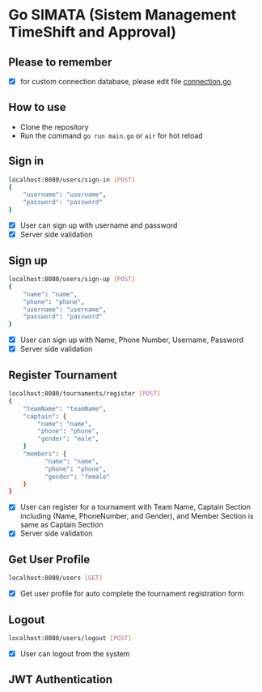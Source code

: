 # Go SIMATA (Sistem Management TimeShift and Approval)

## Please to remember
- [x] for custom connection database, please edit file [connection.go](database%2Fconnection.go)

## How to use
- Clone the repository
- Run the command `go run main.go` or `air` for hot reload

## Sign in
```bash
localhost:8080/users/sign-in [POST]
{
    "username": "username",
    "password": "password"
}
```
- [x] User can sign up with username and password
- [x] Server side validation

## Sign up
```bash
localhost:8080/users/sign-up [POST]
{
    "name": "name",
    "phone": "phone",
    "username": "username",
    "password": "password"
}
```
- [x] User can sign up with Name, Phone Number, Username, Password
- [x] Server side validation

## Register Tournament
```bash
localhost:8080/tournaments/register [POST]
{
    "teamName": "teamName",
    "captain": {
        "name": "name",
        "phone": "phone",
        "gender": "male",
    }
    "members": {
          "name": "name",
          "phone": "phone",
          "gender": "female"
    }
}
```
- [x] User can register for a tournament with Team Name, Captain Section including (Name, PhoneNumber, and Gender), and Member Section is same as Captain Section
- [x] Server side validation

## Get User Profile
```bash
localhost:8080/users [GET]
```
- [x] Get user profile for auto complete the tournament registration form

## Logout
```bash
localhost:8080/users/logout [POST]
```
- [x] User can logout from the system

## JWT Authentication
